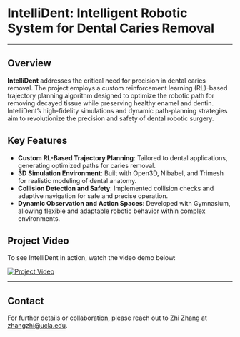 # IntelliDent: Intelligent Robotic System for Dental Caries Removal 
---

## Overview

**IntelliDent** addresses the critical need for precision in dental caries removal. The project employs a custom reinforcement learning (RL)-based trajectory planning algorithm designed to optimize the robotic path for removing decayed tissue while preserving healthy enamel and dentin. IntelliDent’s high-fidelity simulations and dynamic path-planning strategies aim to revolutionize the precision and safety of dental robotic surgery.

## Key Features

- **Custom RL-Based Trajectory Planning**: Tailored to dental applications, generating optimized paths for caries removal.
- **3D Simulation Environment**: Built with Open3D, Nibabel, and Trimesh for realistic modeling of dental anatomy.
- **Collision Detection and Safety**: Implemented collision checks and adaptive navigation for safe and precise operation.
- **Dynamic Observation and Action Spaces**: Developed with Gymnasium, allowing flexible and adaptable robotic behavior within complex environments.

## Project Video

To see IntelliDent in action, watch the video demo below:

[![Project Video](https://img.youtube.com/vi/YOUR_VIDEO_ID_HERE/0.jpg)](https://www.youtube.com/watch?v=YOUR_VIDEO_ID_HERE)

---

## Contact

For further details or collaboration, please reach out to Zhi Zhang at [zhangzhi@ucla.edu](mailto:zhangzhi@ucla.edu).
